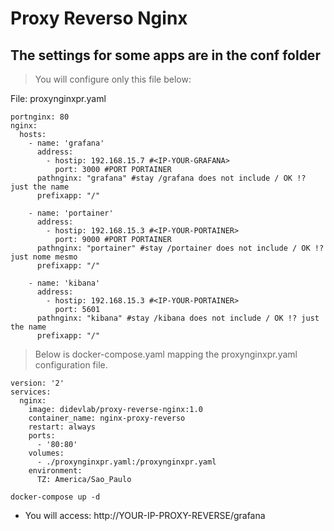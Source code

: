 # Proxy Reverso Nginx

## The settings for some apps are in the conf folder

> You will configure only this file below:

File: proxynginxpr.yaml
```
portnginx: 80
nginx:
  hosts:
    - name: 'grafana'
      address:
        - hostip: 192.168.15.7 #<IP-YOUR-GRAFANA>
          port: 3000 #PORT PORTAINER
      pathnginx: "grafana" #stay /grafana does not include / OK !? just the name
      prefixapp: "/"

    - name: 'portainer'
      address:
        - hostip: 192.168.15.3 #<IP-YOUR-PORTAINER> 
          port: 9000 #PORT PORTAINER
      pathnginx: "portainer" #stay /portainer does not include / OK !? just nome mesmo
      prefixapp: "/"

    - name: 'kibana'
      address:
        - hostip: 192.168.15.3 #<IP-YOUR-PORTAINER> 
          port: 5601
      pathnginx: "kibana" #stay /kibana does not include / OK !? just the name
      prefixapp: "/"         
```


> Below is docker-compose.yaml mapping the proxynginxpr.yaml configuration file.

```
version: '2'
services:
  nginx:
    image: didevlab/proxy-reverse-nginx:1.0
    container_name: nginx-proxy-reverso
    restart: always
    ports:
      - '80:80'
    volumes:
      - ./proxynginxpr.yaml:/proxynginxpr.yaml
    environment:
      TZ: America/Sao_Paulo
```

```
docker-compose up -d
```
- You will access: http://YOUR-IP-PROXY-REVERSE/grafana